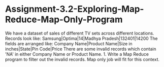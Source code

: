 # Assignment-3.2-Exploring-Map-Reduce-Map-Only-Program
We have a dataset of sales of different TV sets across different locations. Records look like: Samsung|Optima|14|Madhya Pradesh|132401|14200 The fields are arranged like: Company Name|Product Name|Size in inches|State|Pin Code|Price There are some invalid records which contain 'NA' in either Company Name or Product Name. 1. Write a Map Reduce program to filter out the invalid records. Map only job will fit for this context.
